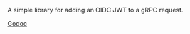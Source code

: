 A simple library for adding an OIDC JWT to a gRPC request. 

[Godoc](https://godoc.org/github.com/polvi/grpc-credentials/oidc)
